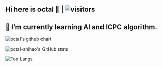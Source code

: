 ## Hi here is octal 👋 | <img alt="visitors" src="![](https://api.visitorbadge.io/api/VisitorHit?user=octal-zhihao&countColor=%237B1E7A)" /> 
## 🌱 I’m currently learning AI and ICPC algorithm.
<img alt="octal's github chart" src="https://ghchart.rshah.org/octal-zhihao" />

<!--
**octal-zhihao/octal-zhihao** is a ✨ _special_ ✨ repository because its `README.md` (this file) appears on your GitHub profile.

Here are some ideas to get you started:

- 🔭 I’m currently working on ...
- 🌱 I’m currently learning ...
- 👯 I’m looking to collaborate on ...
- 🤔 I’m looking for help with ...
- 💬 Ask me about ...
- 📫 How to reach me: ...
- 😄 Pronouns: ...
- ⚡ Fun fact: ...
-->
![octal-zhihao's GitHub stats](https://github-readme-stats.vercel.app/api?username=octal-zhihao&include_all_commits=true&show_icons=true)

![Top Langs](https://github-readme-stats.vercel.app/api/top-langs/?username=octal-zhihao&layout=compact&hide=html,typescript,css,jupyter%20notebook,ruby&langs_count=8)
